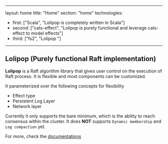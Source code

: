 
---
layout: home
title:  "Home"
section: "home"
technologies:
 - first: ["Scala", "Lolipop is completely written in Scala"]
 - second: ["cats-effect", "Lolipop is purely functional and leverage cats-effect to model effects"]
 - third: ["fs2", "Lolipop "]
---

## Lolipop (Purely functional Raft implementation)

**Lolipop** is a Raft algorithm library that gives user control on the execution of Raft process. It is flexible and most components can be customized.

It parameterized over the following concepts for flexibility
  
* Effect type
* Persistent Log Layer
* Network layer

Currently it only supports the bare minimum, which is the ability to reach consensus within the cluster. It does **NOT** supports `Dynamic membership` and `Log compaction` yet.

For more, check the [documentations](/docs)
